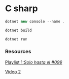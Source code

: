 # C sharp

```c#
dotnet new console --name .

dotnet build

dotnet run
```

### Resources

[Playlist 1:*Solo hasta el #099*](https://www.youtube.com/watch?v=iPupY75BEvo&list=PL0bfr51v6JJEvSoAnCNYHM9b-75JQSoad)

[Video 2](https://www.youtube.com/watch?v=Gua0O0Q7I58)
